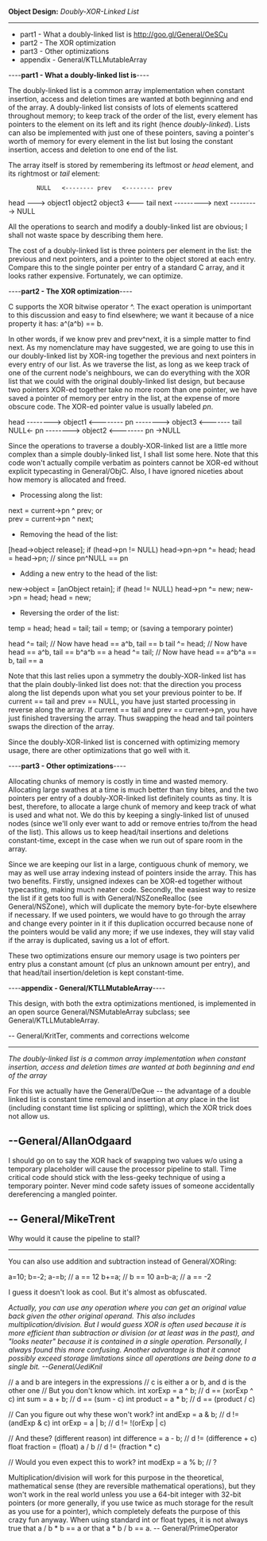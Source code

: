 **Object Design:** *Doubly-XOR-Linked List*

----


* part1 - What a doubly-linked list is http://goo.gl/General/OeSCu
* part2 - The XOR optimization
* part3 - Other optimizations
* appendix - General/KTLLMutableArray


----**part1 - What a doubly-linked list is**----

The doubly-linked list is a common array implementation when constant insertion, access and deletion times are wanted at both beginning and end of the array. A doubly-linked list consists of lots of elements scattered throughout memory; to keep track of the order of the list, every element has pointers to the element on its left and its right (hence *doubly-linked*). Lists can also be implemented with just one of these pointers, saving a pointer's worth of memory for every element in the list but losing the constant insertion, access and deletion to one end of the list.

The array itself is stored by remembering its leftmost or *head* element, and its rightmost or *tail* element:
    
            NULL   <-------- prev   <-------- prev
 head ---> object1          object2          object3 <--- tail
            next --------->  next --------->  NULL


All the operations to search and modify a doubly-linked list are obvious; I shall not waste space by describing them here.

The cost of a doubly-linked list is three pointers per element in the list: the previous and next pointers, and a pointer to the object stored at each entry. Compare this to the single pointer per entry of a standard C array, and it looks rather expensive. Fortunately, we can optimize.

----**part2 - The XOR optimization**----

C supports the XOR bitwise operator     ^. The exact operation is unimportant to this discussion and easy to find elsewhere; we want it because of a nice property it has:     a^(a^b) == b.

In other words, if we know     prev and     prev^next, it is a simple matter to find     next. As my nomenclature may have suggested, we are going to use this in our doubly-linked list by XOR-ing together the previous and next pointers in every entry of our list. As we traverse the list, as long as we keep track of one of the current node's neighbours, we can do everything with the XOR list that we could with the original doubly-linked list design, but because two pointers XOR-ed together take no more room than one pointer, we have saved a pointer of memory per entry in the list, at the expense of more obscure code. The XOR-ed pointer value is usually labeled *pn*.

    
 head --------> object1 <--------  pn   --------> object3 <------- tail
          NULL<-  pn   --------> object2 <--------  pn   ->NULL


Since the operations to traverse a doubly-XOR-linked list are a little more complex than a simple doubly-linked list, I shall list some here. Note that this code won't actually compile verbatim as pointers cannot be XOR-ed without explicit typecasting in General/ObjC. Also, I have ignored niceties about how memory is allocated and freed.


* Processing along the list:
    
 next = current->pn ^ prev;
 or     
 prev = current->pn ^ next;


* Removing the head of the list:
    
 [head->object release];
 if (head->pn != NULL)
     head->pn->pn ^= head;
 head = head->pn; // since pn^NULL == pn


* Adding a new entry to the head of the list:
    
 new->object = [anObject retain];
 if (head != NULL)
     head->pn ^= new;
 new->pn = head;
 head = new;


* Reversing the order of the list:
    
 temp = head;
 head = tail;
 tail = temp;
 or (saving a temporary pointer)
    
 head ^= tail;   // Now have head == a^b, tail == b
 tail ^= head;   // Now have head == a^b, tail == b^a^b == a
 head ^= tail;   // Now have head == a^b^a == b, tail == a



Note that this last relies upon a symmetry the doubly-XOR-linked list has that the plain doubly-linked list does not: that the direction you process along the list depends upon what you set your previous pointer to be. If     current == tail and     prev == NULL, you have just started processing in reverse along the array. If     current == tail and     prev == current->pn, you have just finished traversing the array. Thus swapping the head and tail pointers swaps the direction of the array.

Since the doubly-XOR-linked list is concerned with optimizing memory usage, there are other optimizations that go well with it.

----**part3 - Other optimizations**----

Allocating chunks of memory is costly in time and wasted memory. Allocating large swathes at a time is much better than tiny bites, and the two pointers per entry of a doubly-XOR-linked list definitely counts as tiny. It is best, therefore, to allocate a large chunk of memory and keep track of what is used and what not. We do this by keeping a singly-linked list of unused nodes (since we'll only ever want to add or remove entries to/from the head of the list). This allows us to keep head/tail insertions and deletions constant-time, except in the case when we run out of spare room in the array.

Since we are keeping our list in a large, contiguous chunk of memory, we may as well use array indexing instead of pointers inside the array. This has two benefits. Firstly, unsigned indexes can be XOR-ed together without typecasting, making much neater code. Secondly, the easiest way to resize the list if it gets too full is with General/NSZoneRealloc (see General/NSZone), which will duplicate the memory byte-for-byte elsewhere if necessary. If we used pointers, we would have to go through the array and change every pointer in it if this duplication occurred because none of the pointers would be valid any more; if we use indexes, they will stay valid if the array is duplicated, saving us a lot of effort.

These two optimizations ensure our memory usage is two pointers per entry plus a constant amount (cf plus an unknown amount per entry), and that head/tail insertion/deletion is kept constant-time.

----**appendix - General/KTLLMutableArray**----

This design, with both the extra optimizations mentioned, is implemented in an open source General/NSMutableArray subclass; see General/KTLLMutableArray.

-- General/KritTer, comments and corrections welcome

----
*The doubly-linked list is a common array implementation when constant insertion, access and deletion times are wanted at both beginning and end of the array*

For this we actually have the General/DeQue -- the advantage of a double linked list is constant time removal and insertion at *any* place in the list (including constant time list splicing or splitting), which the XOR trick does not allow us.

--General/AllanOdgaard
----
I should go on to say the XOR hack of swapping two values w/o using a temporary placeholder will cause the processor pipeline to stall. Time critical code should stick with the less-geeky technique of using a temporary pointer. Never mind code safety issues of someone accidentally dereferencing a mangled pointer.

-- General/MikeTrent
----
Why would it cause the pipeline to stall?

----
You can also use addition and subtraction instead of General/XORing:
    
 a=10;
 b=-2;
 a-=b; // a == 12
 b+=a; // b == 10
 a=b-a; // a == -2

I guess it doesn't look as cool. But it's almost as obfuscated.

*Actually, you can use any operation where you can get an original value back given the other original operand. This also includes multiplication/division. But I would guess XOR is often used because it is more efficient than subtraction or division (or at least was in the past), and "looks neater" because it is contained in a single operation. Personally, I always found this more confusing. Another advantage is that it cannot possibly exceed storage limitations since all operations are being done to a single bit. --General/JediKnil*
    
 // a and b are integers in the expressions
 // c is either a or b, and d is the other one
 // But you don't know which.
 int xorExp = a ^ b; // d == (xorExp ^ c)
 int sum = a + b; // d == (sum - c)
 int product = a * b; // d == (product / c)
 
 // Can you figure out why these won't work?
 int andExp = a & b; // d != (andExp & c)
 int orExp = a | b; // d != !(orExp | c)
 
 // And these? (different reason)
 int difference = a - b; // d != (difference + c)
 float fraction = (float) a / b // d != (fraction * c)
 
 // Would you even expect this to work?
 int modExp = a % b; // ?


Multiplication/division will work for this purpose in the theoretical, mathematical sense (they are reversible mathematical operations), but they won't work in the real world unless you use a 64-bit integer with 32-bit pointers (or more generally, if you use twice as much storage for the result as you use for a pointer), which completely defeats the purpose of this crazy fun anyway. When using standard int or float types, it is not always true that     a / b * b == a or that     a * b / b == a. -- General/PrimeOperator